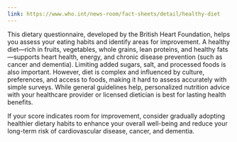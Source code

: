 ```yaml
---
link: https://www.who.int/news-room/fact-sheets/detail/healthy-diet
---
```


This dietary questionnaire, developed by the British Heart Foundation, helps you assess your eating habits and identify areas for improvement. A healthy diet—rich in fruits, vegetables, whole grains, lean proteins, and healthy fats—supports heart health, energy, and chronic disease prevention (such as cancer and dementia). Limiting added sugars, salt, and processed foods is also important. However, diet is complex and influenced by culture, preferences, and access to foods, making it hard to assess accurately with simple surveys. While general guidelines help, personalized nutrition advice with your healthcare provider or licensed dietician is best for lasting health benefits.

If your score indicates room for improvement, consider gradually adopting healthier dietary habits to enhance your overall well-being and reduce your long-term risk of cardiovascular disease, cancer, and dementia.
